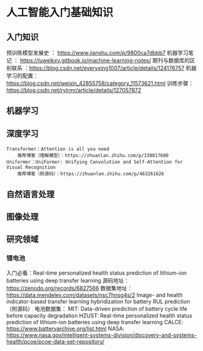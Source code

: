 # 人工智能入门基础知识
## 入门知识
预训练模型发展史 ：  https://www.jianshu.com/p/9800ca7dbbb7
机器学习笔记 ： https://luweikxy.gitbook.io/machine-learning-notes/
期刊与数据库的区别联系 ：https://blog.csdn.net/everyxing1007/article/details/124176757
机器学习的配置：  https://blog.csdn.net/weixin_42855758/category_11573621.html
训练步骤：https://blog.csdn.net/rylrmr/article/details/127057872
## 机器学习  
## 深度学习 
	Transformer：Attention is all you need
		推荐博客（理解模型）：https://zhuanlan.zhihu.com/p/338817680
	Uniformer：UniFormer: Unifying Convolution and Self-Attention for Visual Recognition
		推荐博客（附源码）：https://zhuanlan.zhihu.com/p/463261626
## 自然语言处理  
## 图像处理


## 研究领域
### 锂电池
入门必看：Real-time personalized health status prediction of lithium-ion batteries using deep transfer learning
	源码地址：https://zenodo.org/records/6827566
	数据集地址：https://data.mendeley.com/datasets/nsc7hnsg4s/2
	Image- and health indicator-based transfer learning hybridization for battery RUL prediction
	（附源码）
电池数据集：
	MIT: Data-driven prediction of battery cycle life before capacity degradation
	HZUST: Real-time personalized health status prediction of lithium-ion batteries using deep transfer learning
	CALCE: https://www.batteryarchive.org/list.html
	NASA: https://www.nasa.gov/intelligent-systems-division/discovery-and-systems-health/pcoe/pcoe-data-set-repository/

